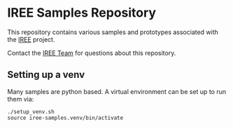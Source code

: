 # IREE Samples Repository

This repository contains various samples and prototypes associated with the [IREE](https://github.com/google/iree) project.

Contact the [IREE Team](iree-discuss@googlegroups.com) for questions about this repository.

## Setting up a venv

Many samples are python based. A virtual environment can be set up to run them
via:

```
./setup_venv.sh
source iree-samples.venv/bin/activate
```
